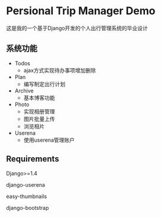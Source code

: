 Persional Trip Manager Demo
========

这是我的一个基于Django开发的个人出行管理系统的毕业设计

## 系统功能

* Todos
	* ajax方式实现待办事项增加删除
* Plan
	* 编写制定出行计划
* Archive
	* 基本博客功能
* Photo
	* 实现相册管理
	* 图片批量上传
	* 浏览相片
* Userena
	* 使用userena管理账户

## Requirements

Django>=1.4

django-userena

easy-thumbnails

django-bootstrap